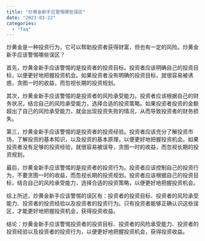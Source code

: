 ```yaml
---
title: "炒黄金新手应警惕哪些误区"
date: "2023-03-22"
categories: 
  - "faq"
---
```


炒黄金是一种投资行为，它可以帮助投资者获得财富，但也有一定的风险。炒黄金新手应该警惕哪些误区？

首先，炒黄金新手应该警惕的是投资者的投资目标。投资者应该明确自己的投资目标，以便更好地把握投资机会。如果投资者没有明确的投资目标，就很容易被诱惑，贪图一时的收益，而忽视长期的投资规划。

其次，炒黄金新手应该警惕的是投资者的风险承受能力。投资者应该根据自己的财务状况，结合自己的风险承受能力，选择合适的投资策略。如果投资者投资的金额超出了自己的风险承受能力，就会出现投资失败的情况，从而导致投资者的财务损失。

第三，炒黄金新手应该警惕的是投资者的投资经验。投资者应该充分了解投资市场，了解投资的基本知识，以及投资的基本原理，以便更好地把握投资机会。如果投资者没有足够的投资经验，就很容易被误导，贪图一时的收益，而忽视长期的投资规划。

最后，炒黄金新手应该警惕的是投资者的投资行为。投资者应该控制自己的投资行为，不要贪图一时的收益，而忽视长期的投资规划。投资者应该根据自己的投资目标，结合自己的风险承受能力，选择合适的投资策略，以便更好地把握投资机会。

综上所述，炒黄金新手应该警惕的误区有：投资者的投资目标、投资者的风险承受能力、投资者的投资经验以及投资者的投资行为。只有投资者能够正确认识这些误区，才能更好地把握投资机会，获得投资收益。

结论：炒黄金新手应该警惕投资者的投资目标、投资者的风险承受能力、投资者的投资经验以及投资者的投资行为，以便更好地把握投资机会，获得投资收益。
